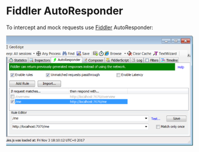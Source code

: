 # Fiddler AutoResponder

To intercept and mock requests use [Fiddler](https://www.telerik.com/fiddler) AutoResponder:

![Fiddler AutoResponder](/images/fiddler.png "Fiddler AutoResponder")
